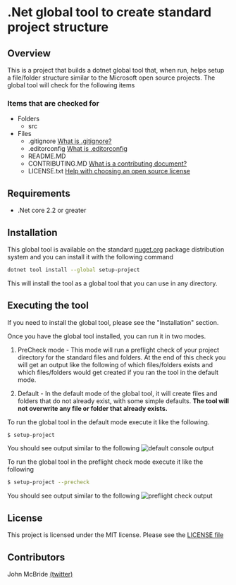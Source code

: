 # .Net global tool to create standard project structure

## Overview

This is a project that builds a dotnet global tool that, when run, helps setup a file/folder structure similar to the Microsoft open source projects. The global tool will check for the following items

### Items that are checked for
- Folders
    - src
- Files
    - .gitignore [What is .gitignore?]()
    - .editorconfig [What is .editorconfig]()
    - README.MD
    - CONTRIBUTING.MD [What is a contributing document?]()
    - LICENSE.txt [Help with choosing an open source license](http://www.choosealicense.com)

## Requirements

- .Net core 2.2 or greater

## Installation

This global tool is available on the standard [nuget.org](http://www.nuget.org) package distribution system and you can install it with the following command

```sh
dotnet tool install --global setup-project
```

This will install the tool as a global tool that you can use in any directory.

## Executing the tool

If you need to install the global tool, please see the "Installation" section.

Once you have the global tool installed, you can run it in two modes.
1. PreCheck mode - This mode will run a preflight check of your project directory for the standard files and folders. At the end of this check you will get an output like the following of which files/folders exists and which files/folders would get created if you ran the tool in the default mode.

2. Default - In the default mode of the global tool, it will create files and folders that do not already exist, with some simple defaults. **The tool will not overwrite any file or folder that already exists.**

To run the global tool in the default mode execute it like the following.
```sh
$ setup-project
```
You should see output similar to the following
![default console output](default-output.png)

To run the global tool in the preflight check mode execute it like the following
```sh
$ setup-project --precheck
```
You should see output similar to the following
![preflight check output](default-output.png)

## License

This project is licensed under the MIT license. Please see the [LICENSE file](./LICENSE)

## Contributors

John McBride [(twitter)](https://www.twitter.com/johnmcbride)